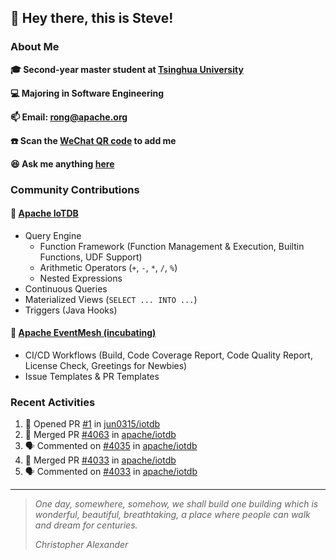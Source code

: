 ## 👋 Hey there, this is Steve!

### About Me

**🎓 Second-year master student at [Tsinghua University](https://www.tsinghua.edu.cn/)**

**💻 Majoring in Software Engineering**

**📫 Email: rong@apache.org**

**☎️ Scan the [WeChat QR code](https://github.com/SteveYurongSu/SteveYurongSu/issues/1) to add me**

**😆 Ask me anything <a href="https://github.com/SteveYurongSu/SteveYurongSu/issues">here</a>**

### Community Contributions

#### 🚀 [Apache IoTDB](https://github.com/apache/iotdb/pulls?q=is%3Apr+author%3ASteveYurongSu)

- Query Engine
  - Function Framework (Function Management & Execution, Builtin Functions, UDF Support)
  - Arithmetic Operators (`+`, `-`, `*`, `/`, `%`)
  - Nested Expressions
- Continuous Queries
- Materialized Views (`SELECT ... INTO ...`)
- Triggers (Java Hooks)

#### 🚀 [Apache EventMesh (incubating)](https://github.com/apache/incubator-eventmesh/pulls?q=is%3Apr+author%3ASteveYurongSu)

- CI/CD Workflows (Build, Code Coverage Report, Code Quality Report, License Check, Greetings for Newbies)
- Issue Templates & PR Templates 

### Recent Activities
<!--START_SECTION:activity-->

1. 💪 Opened PR [#1](https://github.com/jun0315/iotdb/pull/1) in [jun0315/iotdb](https://github.com/jun0315/iotdb)
2. 🎉 Merged PR [#4063](https://github.com/apache/iotdb/pull/4063) in [apache/iotdb](https://github.com/apache/iotdb)
3. 🗣 Commented on [#4035](https://github.com/apache/iotdb/issues/4035) in [apache/iotdb](https://github.com/apache/iotdb)
4. 🎉 Merged PR [#4033](https://github.com/apache/iotdb/pull/4033) in [apache/iotdb](https://github.com/apache/iotdb)
5. 🗣 Commented on [#4033](https://github.com/apache/iotdb/issues/4033) in [apache/iotdb](https://github.com/apache/iotdb)
<!--END_SECTION:activity-->

---

> *One day, somewhere, somehow, we shall build one building which is wonderful, beautiful, breathtaking, a place where people can walk and dream for centuries.*
>
> *Christopher Alexander*
